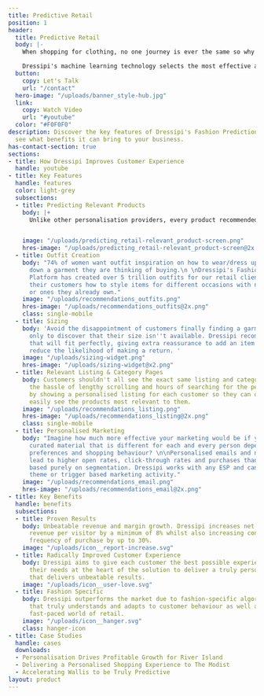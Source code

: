 ```yaml
---
title: Predictive Retail
position: 1
header:
  title: Predictive Retail
  body: |-
    When shopping for clothing, no one journey is ever the same so why do retailers continue to deliver a one size fits all experience?

    Dressipi's machine learning technology selects the most effective algorithms for every customer, considering their individual profile, preferences, behaviour and the context in which they are shopping. This gives retailers the power to move from being purely reactive to predicting the most relevant products for each and every customer.
  button:
    copy: Let's Talk
    url: "/contact"
  hero-image: "/uploads/banner_style-hub.jpg"
  link:
    copy: Watch Video
    url: "#youtube"
  color: "#F0F0F0"
description: Discover the key features of Dressipi's Fashion Prediction Platform and
  see what benefits it can bring to your business.
has-contact-section: true
sections:
- title: How Dressipi Improves Customer Experience
  handle: youtube
- title: Key Features
  handle: features
  color: light-grey
  subsections:
  - title: Predicting Relevant Products
    body: |+
      Unlike other personalisation providers, every product recommended is mapped to each customer as if curated by their own personal stylist. Dressipi does this by analysing a customer’s profile, behavioural activity, wardrobe context, trend sentiment and intent in real time.


    image: "/uploads/predicting_retail-relevant_product-screen.png"
    hres-image: "/uploads/predicting_retail-relevant_product-screen@2x.png"
  - title: Outfit Creation
    body: "74% of women want outfit inspiration on how to wear/dress up and dress
      down a garment they are thinking of buying.\n \nDressipi's Fashion Prediction
      Platform has created over 5 trillion outfits for our retail clients, showing
      their customers how to style items for different occasions with new products
      or ones they already own."
    image: "/uploads/recommendations_outfits.png"
    hres-image: "/uploads/recommendations_outfits@2x.png"
    class: single-mobile
  - title: Sizing
    body: 'Avoid the disappointment of customers finally finding a garment they love
      only to discover that their size isn''t available. Dressipi recommends products
      that will fit perfectly, giving extra reassurance to add an item to basket and
      reduce the likelihood of making a return. '
    image: "/uploads/sizing-widget.png"
    hres-image: "/uploads/sizing-widget@x2.png"
  - title: Relevant Listing & Category Pages
    body: Customers shouldn't all see the exact same listing and category pages. Eliminate
      the hassle of lengthy scrolling and hours of searching for the perfect item
      by showing a personalised listing for each customer so they can quickly and
      easily see the products most relevant to them.
    image: "/uploads/recommendations_listing.png"
    hres-image: "/uploads/recommendations_listing@2x.png"
    class: single-mobile
  - title: Personalised Marketing
    body: "Imagine how much more effective your marketing would be if you could send
      curated material that is different for each and every person depending on their
      preferences and shopping behaviour? \n\nPersonalised emails and notifications
      lead to higher open rates, click-through rates and purchases than campaigns
      based purely on segmentation. Dressipi works with any ESP and can help deliver
      theme or trigger based marketing activity."
    image: "/uploads/recommendations_email.png"
    hres-image: "/uploads/recommendations_email@2x.png"
- title: Key Benefits
  handle: benefits
  subsections:
  - title: Proven Results
    body: Unbeatable revenue and margin growth. Dressipi increases net incremental
      revenue per visitor by a minimum of 8% whilst also increasing conversion and
      frequency of purchase by up to 30%.
    image: "/uploads/icon__report-increase.svg"
  - title: Radically Improved Customer Experience
    body: Dressipi aims to give each customer the best possible experience by putting
      their needs at the heart of the solution to deliver a truly personalised experience
      that delivers unbeatable results.
    image: "/uploads/icon__user-love.svg"
  - title: Fashion Specific
    body: Dressipi outperforms the market due to fashion-specific algorithms and AI
      that truly understands and adapts to customer behaviour as well as the dynamic,
      fast-paced world of retail.
    image: "/uploads/icon__hanger.svg"
    class: hanger-icon
- title: Case Studies
  handle: cases
  downloads:
  - Personalisation Drives Profitable Growth for River Island
  - Delivering a Personalised Shopping Experience to The Modist
  - Accelerating Wallis to be Truly Predictive
layout: product
---
```


